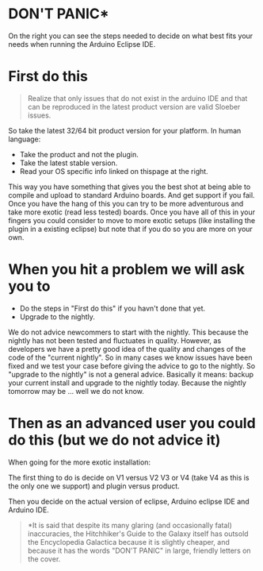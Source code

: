 DON'T PANIC*
========
On the right you can see the steps needed to decide on what best fits your needs when running the Arduino Eclipse IDE.

First do this
==
>Realize that only issues that do not exist in the arduino IDE and that can be reproduced in the latest product version are valid Sloeber issues.

So take the latest 32/64 bit product version for your platform.
In human language:
 * Take the product and not the plugin.
 * Take the latest stable version.
 * Read your OS specific info linked on thispage at the right.

This way you have something that gives you the best shot at being able to compile and upload to standard Arduino boards. And get support if you fail. Once you have the hang of this you can try to be more adventurous and take more exotic (read less tested) boards.
Once you have all of this in your fingers you could consider to move to more exotic setups (like installing the plugin in a existing eclipse) but note that if you do so you are more on your own.

When you hit a problem we will ask you to
==
 * Do the steps in "First do this" if you havn't done that yet.
 * Upgrade to the nightly.

We do not advice newcommers to start with the nightly. This because the nightly has not been tested and fluctuates in quality.
However, as developers we have a pretty good idea of the quality and changes of the code of the "current nightly". So in many cases we know issues have been fixed and we test your case before giving the advice to go to the nightly.
So "upgrade to the nightly" is not a general advice. Basically it means: backup your current install and upgrade to the nightly today. Because the nightly tomorrow may be ... well we do not know.



Then as an advanced user you could do this (but we do not advice it)
==
When going for the more exotic installation:

The first thing to do is decide on V1 versus V2 V3 or V4 (take V4 as this is the only one we support) and plugin versus product.

Then you decide on the actual version of eclipse, Arduino eclipse IDE and Arduino IDE.



>*It is said that despite its many glaring (and occasionally fatal) inaccuracies, the Hitchhiker's Guide to the Galaxy itself has outsold the Encyclopedia Galactica because it is slightly cheaper, and because it has the words "DON'T PANIC" in large, friendly letters on the cover.
